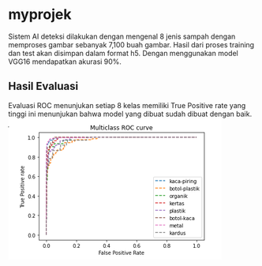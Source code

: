# myprojek
Sistem AI deteksi dilakukan dengan mengenal 8 jenis sampah dengan memproses gambar sebanyak 7,100 buah gambar. Hasil dari proses training dan test akan disimpan dalam format h5. Dengan menggunakan model VGG16 mendapatkan akurasi 90%.

## Hasil Evaluasi
Evaluasi ROC menunjukan setiap 8 kelas memiliki True Positive rate yang tinggi ini menunjukan bahwa model yang dibuat sudah dibuat dengan baik.
![Evaluasi_ROC](Evalusi_ROC.png)
